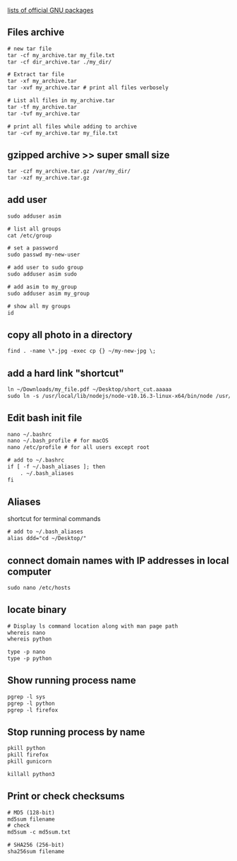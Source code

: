 [lists of official GNU packages](http://www.gnu.org/manual/manual.html)


## Files archive
```txt
# new tar file
tar -cf my_archive.tar my_file.txt
tar -cf dir_archive.tar ./my_dir/

# Extract tar file
tar -xf my_archive.tar
tar -xvf my_archive.tar # print all files verbosely

# List all files in my_archive.tar
tar -tf my_archive.tar
tar -tvf my_archive.tar

# print all files while adding to archive
tar -cvf my_archive.tar my_file.txt 
```


## gzipped archive >> super small size
```txt
tar -czf my_archive.tar.gz /var/my_dir/
tar -xzf my_archive.tar.gz
```



## add user
```txt
sudo adduser asim

# list all groups
cat /etc/group

# set a password
sudo passwd my-new-user

# add user to sudo group
sudo adduser asim sudo

# add asim to my_group
sudo adduser asim my_group

# show all my groups
id
```



## copy all photo in a directory
```txt
find . -name \*.jpg -exec cp {} ~/my-new-jpg \;
```



## add a hard link "shortcut"
```txt
ln ~/Downloads/my_file.pdf ~/Desktop/short_cut.aaaaa
sudo ln -s /usr/local/lib/nodejs/node-v10.16.3-linux-x64/bin/node /usr/bin/node
```



## Edit bash init file
```txt
nano ~/.bashrc
nano ~/.bash_profile # for macOS
nano /etc/profile # for all users except root
```


```txt
# add to ~/.bashrc
if [ -f ~/.bash_aliases ]; then
    . ~/.bash_aliases
fi
```



## Aliases 
shortcut for terminal commands
```txt
# add to ~/.bash_aliases
alias ddd="cd ~/Desktop/"
```


## connect domain names with IP addresses in local computer 
```txt
sudo nano /etc/hosts
```

## locate binary
```txt
# Display ls command location along with man page path
whereis nano
whereis python

type -p nano
type -p python
```


## Show running process name
```txt
pgrep -l sys
pgrep -l python
pgrep -l firefox
```


## Stop running process by name
```txt
pkill python
pkill firefox
pkill gunicorn

killall python3
```


## Print or check checksums
```txt
# MD5 (128-bit)
md5sum filename
# check
md5sum -c md5sum.txt 

# SHA256 (256-bit)
sha256sum filename
```
